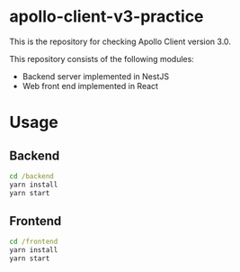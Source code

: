# apollo-client-v3-practice
This is the repository for checking Apollo Client version 3.0.

This repository consists of the following modules:

- Backend server implemented in NestJS
- Web front end implemented in React

# Usage
## Backend
```cmd
cd /backend
yarn install
yarn start
```

## Frontend
```cmd
cd /frontend
yarn install
yarn start
```

